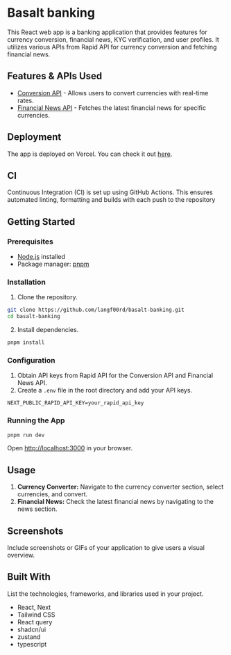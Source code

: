 # Basalt banking

This React web app is a banking application that provides features for currency conversion, financial news, KYC verification, and user profiles. It utilizes various APIs from Rapid API for currency conversion and fetching financial news.

## Features & APIs Used

- [Conversion API](https://rapidapi.com/principalapis/api/currency-conversion-and-exchange-rates) - Allows users to convert currencies with real-time rates.
- [Financial News API](https://rapidapi.com/xiangyuahu/api/real-time-financial-news-and-sentiments) - Fetches the latest financial news for specific currencies.

## Deployment

The app is deployed on Vercel. You can check it out [here](basalt-banking).

## CI

Continuous Integration (CI) is set up using GitHub Actions. This ensures automated linting, formatting and builds with each push to the repository

## Getting Started

### Prerequisites

- [Node.js](https://nodejs.org/) installed
- Package manager: [pnpm](https://pnpm.io/installation)

### Installation

1. Clone the repository.

```bash
git clone https://github.com/langf00rd/basalt-banking.git
cd basalt-banking
```

2. Install dependencies.

```bash
pnpm install
```

### Configuration

1. Obtain API keys from Rapid API for the Conversion API and Financial News API.
2. Create a `.env` file in the root directory and add your API keys.

```
NEXT_PUBLIC_RAPID_API_KEY=your_rapid_api_key
```

### Running the App

```bash
pnpm run dev
```

Open [http://localhost:3000](http://localhost:3000/) in your browser.

## Usage

1. **Currency Converter:** Navigate to the currency converter section, select currencies, and convert.
2. **Financial News:** Check the latest financial news by navigating to the news section.

## Screenshots

Include screenshots or GIFs of your application to give users a visual overview.

## Built With

List the technologies, frameworks, and libraries used in your project.

- React, Next
- Tailwind CSS
- React query
- shadcn/ui
- zustand
- typescript
